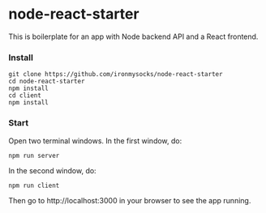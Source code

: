 # node-react-starter
This is boilerplate for an app with Node backend API and a React frontend.

### Install
```
git clone https://github.com/ironmysocks/node-react-starter
cd node-react-starter
npm install
cd client
npm install
```

### Start
Open two terminal windows. In the first window, do:
```
npm run server
```

In the second window, do:
```
npm run client
```

Then go to http://localhost:3000 in your browser to see the app running.
